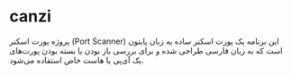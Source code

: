# canzi
پروژه پورت اسکنر (Port Scanner)
این برنامه یک پورت اسکنر ساده به زبان پایتون است که به زبان فارسی طراحی شده و برای بررسی باز بودن یا بسته بودن پورت‌های یک آی‌پی یا هاست خاص استفاده می‌شود.
